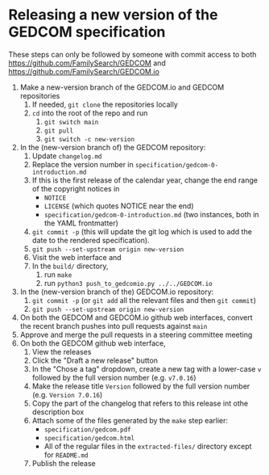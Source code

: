 # Releasing a new version of the GEDCOM specification

These steps can only be followed by someone with commit access to both https://github.com/FamilySearch/GEDCOM and https://github.com/FamilySearch/GEDCOM.io

1. Make a new-version branch of the GEDCOM.io and GEDCOM repositories
    1. If needed, `git clone` the repositories locally
    1. `cd` into the root of the repo and run
        1. `git switch main`
        1. `git pull`
        1. `git switch -c new-version`
1. In the (new-version branch of) the GEDCOM repository:
    1. Update `changelog.md`
    1. Replace the version number in `specification/gedcom-0-introduction.md`
    1. If this is the first release of the calendar year, change the end range of the copyright notices in 
        - `NOTICE`
        - `LICENSE` (which quotes NOTICE near the end)
        - `specification/gedcom-0-introduction.md` (two instances, both in the YAML frontmatter)
    1. `git commit -p` (this will update the git log which is used to add the date to the rendered specification).
    1. `git push --set-upstream origin new-version`
    1. Visit the web interface and 
    1. In the `build/` directory,
        1. run `make`
        1. run `python3 push_to_gedcomio.py ../../GEDCOM.io`
1. In the (new-version branch of the) GEDCOM.io repository:
    1. `git commit -p` (or `git add` all the relevant files and then `git commit`)
    1. `git push --set-upstream origin new-version`
1. On both the GEDCOM and GEDCOM.io github web interfaces, convert the recent branch pushes into pull requests against `main`
1. Approve and merge the pull requests in a steering committee meeting
1. On both the GEDCOM  github web interface,
    1. View the releases
    1. Click the "Draft a new release" button
    1. In the "Chose a tag" dropdown, create a new tag with a lower-case `v` followed by the full version number (e.g. `v7.0.16`)
    1. Make the release title `Version` followed by the full version number (e.g. `Version 7.0.16`)
    1. Copy the part of the changelog that refers to this release int othe description box
    1. Attach some of the files generated by the `make` step earlier:
        - `specification/gedcom.pdf`
        - `specification/gedcom.html`
        - All of the regular files in the `extracted-files/` directory except for `README.md`
    1. Publish the release

